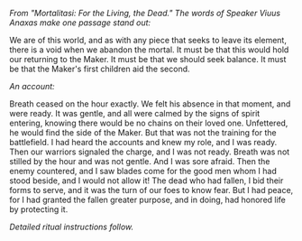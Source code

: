 <i> From "Mortalitasi: For the Living, the Dead." The words of Speaker Viuus Anaxas make one passage stand out: </i>

We are of this world, and as with any piece that seeks to leave its element, there is a void when we abandon the mortal. It must be that this would hold our returning to the Maker. It must be that we should seek balance. It must be that the Maker's first children aid the second.

<i> An account: </i>

Breath ceased on the hour exactly. We felt his absence in that moment, and were ready. It was gentle, and all were calmed by the signs of spirit entering, knowing there would be no chains on their loved one. Unfettered, he would find the side of the Maker. But that was not the training for the battlefield. I had heard the accounts and knew my role, and I was ready. Then our warriors signaled the charge, and I was not ready. Breath was not stilled by the hour and was not gentle. And I was sore afraid. Then the enemy countered, and I saw blades come for the good men whom I had stood beside, and I would not allow it! The dead who had fallen, I bid their forms to serve, and it was the turn of our foes to know fear. But I had peace, for I had granted the fallen greater purpose, and in doing, had honored life by protecting it.

<i> Detailed ritual instructions follow. </i>
